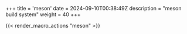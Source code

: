 +++
title = 'meson'
date = 2024-09-10T00:38:49Z
description = "meson build system"
weight = 40
+++

{{< render_macro_actions "meson" >}}

